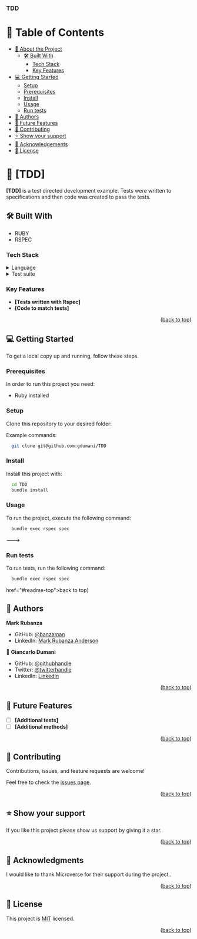 <a name="readme-top"></a>

  <h3><b>TDD</b></h3>

</div>

<!-- TABLE OF CONTENTS -->

# 📗 Table of Contents

- [📖 About the Project](#about-project)
  - [🛠 Built With](#built-with)
    - [Tech Stack](#tech-stack)
    - [Key Features](#key-features)
- [💻 Getting Started](#getting-started)
  - [Setup](#setup)
  - [Prerequisites](#prerequisites)
  - [Install](#install)
  - [Usage](#usage)
  - [Run tests](#run-tests)
- [👥 Authors](#authors)
- [🔭 Future Features](#future-features)
- [🤝 Contributing](#contributing)
- [⭐️ Show your support](#support)
- [🙏 Acknowledgements](#acknowledgements)
- [📝 License](#license)

<!-- PROJECT DESCRIPTION -->

# 📖 [TDD] <a name="about-project"></a>

**[TDD]** is a test directed development example. Tests were written to specifications and then code was created to pass the tests.

## 🛠 Built With <a name="built-with"></a>
- RUBY
- RSPEC

### Tech Stack <a name="tech-stack"></a>

<details>
  <summary>Language</summary>
  <ul>
    <li><a href="https://www.ruby-lang.org/en/">Ruby v.3.2.2</a></li>
  </ul>
</details>

<details>
  <summary>Test suite</summary>
  <ul>
    <li><a href="https://rspec.info/">RSpec 3.12.2</a></li>
  </ul>
</details>
<!-- Features -->

### Key Features <a name="key-features"></a>

- **[Tests written with Rspec]**
- **[Code to match tests]**

<p align="right">(<a href="#readme-top">back to top</a>)</p>

## 💻 Getting Started <a name="getting-started"></a>


To get a local copy up and running, follow these steps.

### Prerequisites

In order to run this project you need:

- Ruby installed

### Setup

Clone this repository to your desired folder:

Example commands:

```sh
  git clone git@github.com:gdumani/TDD
```

### Install

Install this project with:

```sh
  cd TDD
  bundle install
```
### Usage

To run the project, execute the following command:


```sh
  bundle exec rspec spec
```
--->

### Run tests

To run tests, run the following command:


```sh
  bundle exec rspec spec
```
href="#readme-top">back to top</a>)</p>

<!-- AUTHORS -->

## 👥 Authors <a name="authors"></a>

 **Mark Rubanza**

- GitHub: [@banzaman](https://github.com/banzaman/)
- LinkedIn: [Mark Rubanza Anderson](https://www.linkedin.com/in/mark-rubanza-anderson/)

👤 **Giancarlo Dumani**

- GitHub: [@githubhandle](https://github.com/gdumani)
- Twitter: [@twitterhandle](https://twitter.com/gdumani1)
- LinkedIn: [LinkedIn](https://www.linkedin.com/in/gdumani/)

<p align="right">(<a href="#readme-top">back to top</a>)</p>

<!-- FUTURE FEATURES -->

## 🔭 Future Features <a name="future-features"></a>

- [ ] **[Additional tests]**
- [ ] **[Additional methods]**

<p align="right">(<a href="#readme-top">back to top</a>)</p>

<!-- CONTRIBUTING -->

## 🤝 Contributing <a name="contributing"></a>

Contributions, issues, and feature requests are welcome!

Feel free to check the [issues page](../../issues/).

<p align="right">(<a href="#readme-top">back to top</a>)</p>

<!-- SUPPORT -->

## ⭐️ Show your support <a name="support"></a>

If you like this project please show us support by giving it a star.

<p align="right">(<a href="#readme-top">back to top</a>)</p>

<!-- ACKNOWLEDGEMENTS -->

## 🙏 Acknowledgments <a name="acknowledgements"></a>

I would like to thank Microverse for their support during the project..

<p align="right">(<a href="#readme-top">back to top</a>)</p>

<!-- LICENSE -->

## 📝 License <a name="license"></a>

This project is [MIT](./LICENSE) licensed.


<p align="right">(<a href="#readme-top">back to top</a>)</p>
